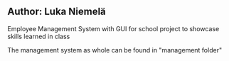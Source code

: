 ## Author: Luka Niemelä

Employee Management System with GUI for school project to showcase skills learned in class

The management system as whole can be found in "management folder"
